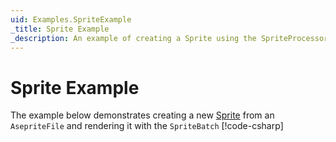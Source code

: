 ```yaml
---
uid: Examples.SpriteExample
_title: Sprite Example
_description: An example of creating a Sprite using the SpriteProcessor.
---
```


# Sprite Example

The example below demonstrates creating a new [Sprite](<xref:MonoGame.Aseprite.Sprite>) from an `AsepriteFile` and rendering it with the `SpriteBatch`
[!code-csharp[](SpriteExample.cs?highlight=5-6,9,17,31-52,62-67)]